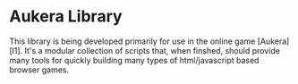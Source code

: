 Aukera Library
=============

This library is being developed primarily for use in the online game
[Aukera][l1]. It's a modular collection of scripts that, when finshed, should
provide many tools for quickly building many types of html/javascript based
browser games.

[li]: http://playaukera.com
